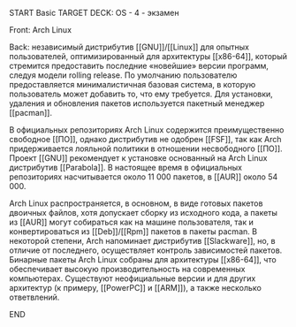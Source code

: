 START
Basic
TARGET DECK: OS - 4 - экзамен

Front: Arch Linux  

Back: независимый дистрибутив [[GNU]]/[[Linux]] для опытных пользователей, оптимизированный для архитектуры [[x86-64]], который стремится предоставить последние «новейшие» версии программ, следуя модели rolling release. По умолчанию пользователю предоставляется минималистичная базовая система, в которую пользователь может добавить то, что ему требуется. Для установки, удаления и обновления пакетов используется пакетный менеджер [[pacman]].

В официальных репозиториях Arch Linux содержится преимущественно свободное [[ПО]], однако дистрибутив не одобрен [[FSF]], так как Arch придерживается лояльной политики в отношении несвободного [[ПО]]. 
Проект [[GNU]] рекомендует к установке основанный на Arch Linux дистрибутив [[Parabola]]. В настоящее время в официальных репозиториях насчитывается около 11 000 пакетов, в [[AUR]] около 54 000.

Arch Linux распространяется, в основном, в виде готовых пакетов двоичных файлов, 
хотя допускает сборку из исходного кода, а пакеты из [[AUR]] могут собираться как на машине пользователя, так и конвертироваться из [[Deb]]/[[Rpm]] пакетов в пакеты pacman. 
В некоторой степени, Arch напоминает дистрибутив [[Slackware]], но, в отличие от последнего, осуществляет контроль зависимостей пакетов. Бинарные пакеты Arch Linux собраны для архитектуры [[x86-64]], что обеспечивает высокую производительность на современных компьютерах. Существуют неофициальные версии и для других архитектур (к примеру, [[PowerPC]] и [[ARM]]), а также несколько ответвлений.
<!--ID: 1663427618576-->
END 